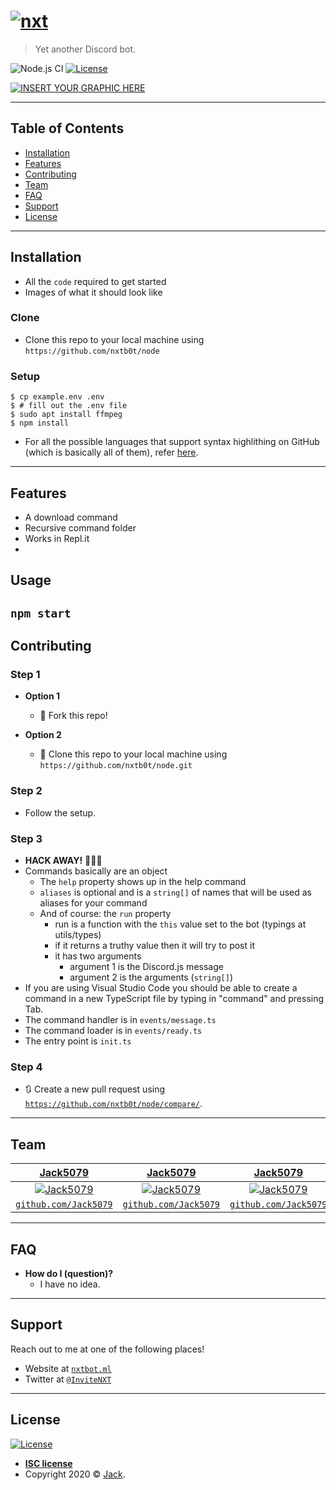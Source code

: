 # <a href="https://nxtbot.ml"><img src="https://raw.githubusercontent.com/NXTB0T/NXTB0T.github.io/master/icon.svg" title="nxt" alt="nxt"></a>

> Yet another Discord bot.


![Node.js CI](https://github.com/NXTB0T/node/workflows/Node.js%20CI/badge.svg) [![License](http:s//img.shields.io/:license-isc-blue.svg?style=flat-square)](https://opensource.org/licenses/ISC)


[![INSERT YOUR GRAPHIC HERE](https://i.imgur.com/dt8AUb6.png)]()

---

## Table of Contents

- [Installation](#installation)
- [Features](#features)
- [Contributing](#contributing)
- [Team](#team)
- [FAQ](#faq)
- [Support](#support)
- [License](#license)

---

## Installation

- All the `code` required to get started
- Images of what it should look like

### Clone

- Clone this repo to your local machine using `https://github.com/nxtb0t/node`

### Setup

```shell
$ cp example.env .env
$ # fill out the .env file 
$ sudo apt install ffmpeg
$ npm install
```

- For all the possible languages that support syntax highlithing on GitHub (which is basically all of them), refer <a href="https://github.com/github/linguist/blob/master/lib/linguist/languages.yml" target="_blank">here</a>.

---

## Features

- A download command
- Recursive command folder
- Works in Repl.it
- 

## Usage
`npm start`
---

## Contributing

### Step 1

- **Option 1**
    - 🍴 Fork this repo!

- **Option 2**
    - 👯 Clone this repo to your local machine using `https://github.com/nxtb0t/node.git`

### Step 2

- Follow the setup.

### Step 3

- **HACK AWAY!** 🔨🔨🔨
- Commands basically are an object
  - The `help` property shows up in the help command
  - `aliases` is optional and is a `string[]` of names that will be used as aliases for your command
  - And of course: the `run` property
    - run is a function with the `this` value set to the bot (typings at utils/types)
    - if it returns a truthy value then it will try to post it
    - it has two arguments
      - argument 1 is the Discord.js message
      - argument 2 is the arguments (`string[]`)
- If you are using Visual Studio Code you should be able to create a command in a new TypeScript file by typing in "command" and pressing Tab.
- The command handler is in `events/message.ts`
- The command loader is in `events/ready.ts`
- The entry point is `init.ts`

### Step 4

- 🔃 Create a new pull request using <a href="https://github.com/nxtb0t/node/compare/" target="_blank">`https://github.com/nxtb0t/node/compare/`</a>.

---

## Team


| <a href="https://5079.ml" target="_blank">**Jack5079**</a> | <a href="https://5079.ml" target="_blank">**Jack5079**</a> | <a href="https://5079.ml" target="_blank">**Jack5079**</a> |
| :---: |:---:| :---:|
| [![Jack5079](https://avatars1.githubusercontent.com/u/29169102?v=3&s=200)](https://5079.ml)    | [![Jack5079](https://avatars1.githubusercontent.com/u/29169102?v=3&s=200)](https://5079.ml) | [![Jack5079](https://avatars1.githubusercontent.com/u/29169102?v=3&s=200)](https://5079.ml)  |
| <a href="https://github.com/Jack5079" target="_blank">`github.com/Jack5079`</a> | <a href="https://github.com/Jack5079" target="_blank">`github.com/Jack5079`</a> | <a href="https://github.com/Jack5079" target="_blank">`github.com/Jack5079`</a> |

---

## FAQ

- **How do I (question)?**
    - I have no idea.

---

## Support

Reach out to me at one of the following places!

- Website at <a href="https://nxtbot.ml" target="_blank">`nxtbot.ml`</a>
- Twitter at <a href="https://twitter.com/InviteNXT" target="_blank">`@InviteNXT`</a>

---

## License

[![License](https://img.shields.io/:license-isc-blue.svg?style=flat-square)]()

- **[ISC license](https://opensource.org/licenses/ISC)**
- Copyright 2020 © <a href="https://5079.ml" target="_blank">Jack</a>.
